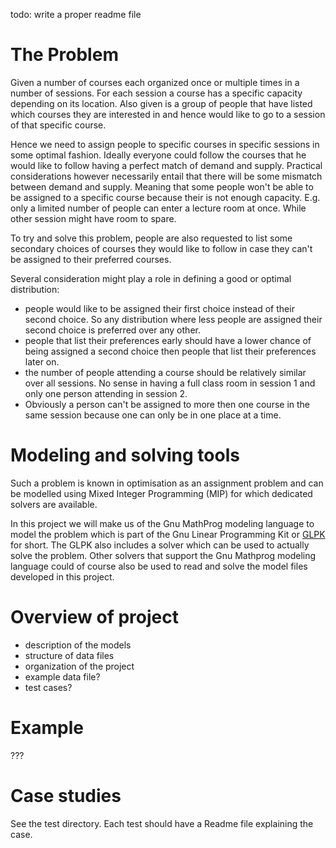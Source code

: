 todo: write a proper readme file

# The Problem

Given a number of courses each organized once or multiple times in a
number of sessions. For each session a course has a specific capacity
depending on its location. Also given is a group of people that have
listed which courses they are interested in and hence would like to
go to a session of that specific course.

Hence we need to assign people to specific courses in specific sessions in some
optimal fashion. Ideally everyone could follow the courses that he would
like to follow having a perfect match of demand and supply. Practical
considerations however necessarily entail that there will be some
mismatch between demand and supply. Meaning that some people won't be
able to be assigned to a specific course because their is not enough
capacity. E.g. only a limited  number of people can enter a lecture
room at once.  While other session might have room to spare.

To try and solve this problem, people are also requested to list some
secondary choices of courses they would like to follow in case they
can't be assigned to their preferred courses.

Several consideration might play a role in defining a good or optimal
distribution:
 + people would like to be assigned their first choice instead of their
second choice. So any distribution where less people are assigned their
second choice is preferred over any other.
 + people that list their preferences early should have a lower chance
of being assigned a second choice then people that list their
preferences later on.
 + the number of people attending a course should be relatively
similar over all sessions. No sense in having a full class room in
session 1 and only one person attending in session 2.
 + Obviously a person can't be assigned to more then one course in the
same session because one can only be in one place at a time.


# Modeling and solving tools

Such a problem is known in optimisation as an assignment problem and can
be modelled using Mixed Integer Programming (MIP) for which dedicated
solvers are available.

In this project we will make us of the Gnu MathProg modeling language to
model the problem which is part of the Gnu Linear Programming Kit or
[GLPK][glpk] for short. The GLPK also includes a solver which can be
used to actually solve the problem. Other solvers that support the Gnu
Mathprog modeling language could of course also be used to read and
solve the model files developed in this project.



# Overview of project
  - description of the models
  - structure of data files
  - organization of the project
  - example data file?
  - test cases?

# Example

???

# Case studies

See the test directory. Each test should have a Readme file explaining
the case.


[glpk]: http://www.gnu.org/software/glpk/ "Gnu Linear Programming Kit"
  
  



